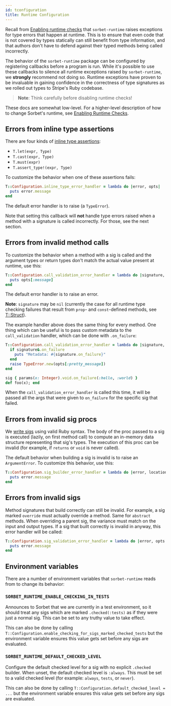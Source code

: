 ```yaml
---
id: tconfiguration
title: Runtime Configuration
---
```


Recall from [Enabling runtime checks](runtime.md) that `sorbet-runtime` raises exceptions for type errors that happen at runtime. This is to ensure that even code that is not covered by types statically can still benefit from type information, and that authors don't have to defend against their typed methods being called incorrectly.

The behavior of the `sorbet-runtime` package can be configured by registering callbacks before a program is run. While it's possible to use these callbacks to silence all runtime exceptions raised by `sorbet-runtime`, we **strongly** recommend not doing so. Runtime exceptions have proven to be invaluable in gaining confidence in the correctness of type signatures as we rolled out types to Stripe's Ruby codebase.

> **Note**: Think carefully before disabling runtime checks!

These docs are somewhat low-level. For a higher-level description of how to change Sorbet's runtime, see [Enabling Runtime Checks](runtime.md).

## Errors from inline type assertions

There are four kinds of [inline type assertions](type-assertions.md):

- `T.let(expr, Type)`
- `T.cast(expr, Type)`
- `T.must(expr)`
- `T.assert_type!(expr, Type)`

To customize the behavior when one of these assertions fails:

```ruby
T::Configuration.inline_type_error_handler = lambda do |error, opts|
  puts error.message
end
```

The default error handler is to raise (a `TypeError`).

Note that setting this callback will **not** handle type errors raised when a method with a signature is called incorrectly. For those, see the next section.

## Errors from invalid method calls

To customize the behavior when a method with a sig is called and the argument types or return types don't match the actual value present at runtime, use this:

```ruby
T::Configuration.call_validation_error_handler = lambda do |signature, opts|
  puts opts[:message]
end
```

The default error handler is to raise an error.

**Note**: `signature` may be `nil` (currently the case for all runtime type checking failures that result from `prop`- and `const`-defined methods, see [T::Struct](tstruct.md)).

The example handler above does the same thing for every method. One thing which can be useful is to pass custom metadata to the `call_validation` handler, which can be done with `.on_failure`:

```ruby
T::Configuration.call_validation_error_handler = lambda do |signature, opts|
  if signature&.on_failure
    puts "Metadata: #{signature.on_failure}"
  end
  raise TypeError.new(opts[:pretty_message])
end

sig { params(x: Integer).void.on_failure(:hello, :world) }
def foo(x); end
```

When the `call_validation_error_handler` is called this time, it will be passed all the args that were given to `on_failure` for the specific sig that failed.

## Errors from invalid sig procs

We [write sigs](sigs.md) using valid Ruby syntax. The body of the proc passed to a sig is executed (lazily, on first method call) to compute an in-memory data structure representing that sig's types. The execution of this proc can be invalid (for example, if `returns` or `void` is never called).

The default behavior when building a sig is invalid is to raise an `ArgumentError`. To customize this behavior, use this:

```ruby
T::Configuration.sig_builder_error_handler = lambda do |error, location|
  puts error.message
end
```

## Errors from invalid sigs

Method signatures that build correctly can still be invalid. For example, a sig marked `override` must actually override a method. Same for `abstract` methods. When overriding a parent sig, the variance must match on the input and output types. If a sig that built correctly is invalid in anyway, this error handler will be called:

```ruby
T::Configuration.sig_validation_error_handler = lambda do |error, opts|
  puts error.message
end
```

## Environment variables

There are a number of environment variables that `sorbet-runtime` reads from to change its behavior:

### `SORBET_RUNTIME_ENABLE_CHECKING_IN_TESTS`

Announces to Sorbet that we are currently in a test environment, so it should treat any sigs which are marked `.checked(:tests)` as if they were just a normal sig. This can be set to any truthy value to take effect.

This can also be done by calling `T::Configuration.enable_checking_for_sigs_marked_checked_tests` but the environment variable ensures this value gets set before any sigs are evaluated.

### `SORBET_RUNTIME_DEFAULT_CHECKED_LEVEL`

Configure the default checked level for a sig with no explicit `.checked` builder. When unset, the default checked level is `:always`. This must be set to a valid checked level (for example: `always`, `tests`, or `never`).

This can also be done by calling `T::Configuration.default_checked_level = ...` but the environment variable ensures this value gets set before any sigs are evaluated.
